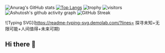 
![Anurag's GitHub stats](https://github-readme-stats.vercel.app/api?username=anuraghazra&show_icons=true&theme=radical)
[![Top Langs](https://github-readme-stats.vercel.app/api/top-langs/?username=chuhanlin)](https://github.com/anuraghazra/github-readme-stats)
![trophy](https://github-profile-trophy.vercel.app/?username=chuhanlin)
![visitors](https://visitor-badge.glitch.me/badge?page_id=chuhanlin&left_color=green&right_color=red)
![Ashutosh's github activity graph](https://github-readme-activity-graph.vercel.app/graph?username=chuhanlin)
![GitHub Streak](https://streak-stats.demolab.com/?user=chuhanlin)

![Typing SVG](https://readme-typing-svg.demolab.com/?lines= 探寻未知+无限可能+人间值得+未来可期)






## Hi there 👋

<!--
chuhanlin/chuhanlin** is a ✨ _special_ ✨ repository because its `README.md` (this file) appears on your GitHub profile.

Here are some ideas to get you started:

- 🔭 I’m currently working on ...
- 🌱 I’m currently learning ...
- 👯 I’m looking to collaborate on ...
- 🤔 I’m looking for help with ...
- 💬 Ask me about ...
- 📫 How to reach me: ...
- 😄 Pronouns: ...
- ⚡ Fun fact: ...
-->
